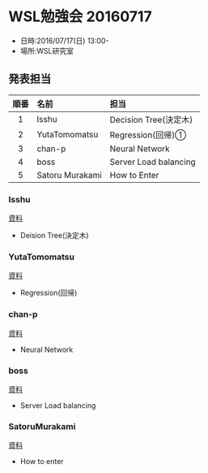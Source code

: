 # WSL勉強会 20160717
* 日時:2016/07/17(日) 13:00-
* 場所:WSL研究室

## 発表担当



|順番|名前|担当|
|:-:|:--|:--|
|1|Isshu|Decision Tree(決定木)|
|2|YutaTomomatsu|Regression(回帰)①|
|3|chan-p|Neural Network|
|4|boss|Server Load balancing|
|5|Satoru Murakami|How to Enter|


### Isshu
[資料](./ichimunemasa)
* Deision Tree(決定木)


### YutaTomomatsu
[資料](./YutaTomomatsu)
* Regression(回帰)



### chan-p
[資料](./chan-p)
* Neural Network

### boss
[資料](./boss)
* Server Load balancing


### SatoruMurakami
[資料](./SatoruMurakami)
* How to enter
